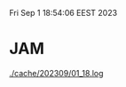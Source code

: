 Fri Sep  1 18:54:06 EEST 2023
# JAM
<a href='./cache/202309/01_18.log'>./cache/202309/01_18.log</a>
